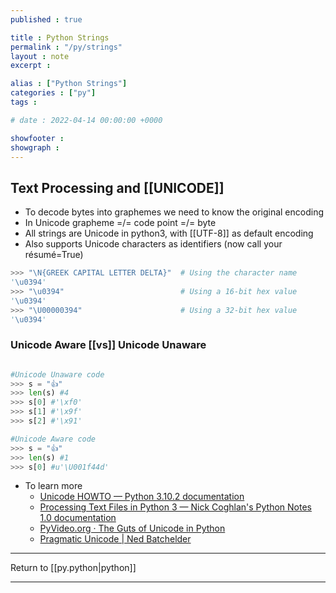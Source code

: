 ```yaml
---
published : true

title : Python Strings
permalink : "/py/strings"
layout : note
excerpt : 

alias : ["Python Strings"]
categories : ["py"]
tags : 

# date : 2022-04-14 00:00:00 +0000

showfooter : 
showgraph : 
---
```


## Text Processing and [[UNICODE]]
- To decode bytes into graphemes we need to know the original encoding 
- In Unicode grapheme =/= code point =/= byte
- All strings are Unicode in python3, with [[UTF-8]] as default encoding
- Also supports Unicode characters as identifiers (now call your résumé=True)

```python
>>> "\N{GREEK CAPITAL LETTER DELTA}"  # Using the character name
'\u0394'
>>> "\u0394"                          # Using a 16-bit hex value
'\u0394'
>>> "\U00000394"                      # Using a 32-bit hex value
'\u0394'

```

### Unicode Aware [[vs]] Unicode Unaware 
```python

#Unicode Unaware code
>>> s = "👍"
>>> len(s) #4
>>> s[0] #'\xf0'
>>> s[1] #'\x9f'
>>> s[2] #'\x91'

#Unicode Aware code
>>> s = "👍"
>>> len(s) #1
>>> s[0] #u'\U001f44d'

```

- To learn more
	- [Unicode HOWTO — Python 3.10.2 documentation](https://docs.python.org/3/howto/unicode.html)
	- [Processing Text Files in Python 3 — Nick Coghlan's Python Notes 1.0 documentation](https://python-notes.curiousefficiency.org/en/latest/python3/text_file_processing.html)
	- [PyVideo.org · The Guts of Unicode in Python](https://pyvideo.org/pycon-us-2013/the-guts-of-unicode-in-python.html)
	- [Pragmatic Unicode | Ned Batchelder](https://nedbatchelder.com/text/unipain.html)


---

Return to [[py.python|python]]

---
